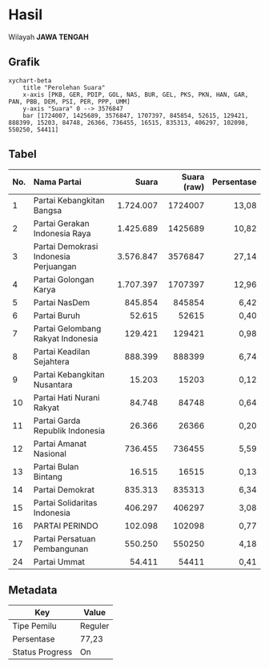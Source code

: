 # Hasil

Wilayah **JAWA TENGAH**

## Grafik

```mermaid
xychart-beta
    title "Perolehan Suara"
    x-axis [PKB, GER, PDIP, GOL, NAS, BUR, GEL, PKS, PKN, HAN, GAR, PAN, PBB, DEM, PSI, PER, PPP, UMM]
    y-axis "Suara" 0 --> 3576847
    bar [1724007, 1425689, 3576847, 1707397, 845854, 52615, 129421, 888399, 15203, 84748, 26366, 736455, 16515, 835313, 406297, 102098, 550250, 54411]
```

## Tabel

| No. | Nama Partai                           | Suara     | Suara (raw) | Persentase |
|:--- |:------------------------------------- | ---------:| -----------:| ----------:|
| 1   | Partai Kebangkitan Bangsa             | 1.724.007 | 1724007     | 13,08      |
| 2   | Partai Gerakan Indonesia Raya         | 1.425.689 | 1425689     | 10,82      |
| 3   | Partai Demokrasi Indonesia Perjuangan | 3.576.847 | 3576847     | 27,14      |
| 4   | Partai Golongan Karya                 | 1.707.397 | 1707397     | 12,96      |
| 5   | Partai NasDem                         | 845.854   | 845854      | 6,42       |
| 6   | Partai Buruh                          | 52.615    | 52615       | 0,40       |
| 7   | Partai Gelombang Rakyat Indonesia     | 129.421   | 129421      | 0,98       |
| 8   | Partai Keadilan Sejahtera             | 888.399   | 888399      | 6,74       |
| 9   | Partai Kebangkitan Nusantara          | 15.203    | 15203       | 0,12       |
| 10  | Partai Hati Nurani Rakyat             | 84.748    | 84748       | 0,64       |
| 11  | Partai Garda Republik Indonesia       | 26.366    | 26366       | 0,20       |
| 12  | Partai Amanat Nasional                | 736.455   | 736455      | 5,59       |
| 13  | Partai Bulan Bintang                  | 16.515    | 16515       | 0,13       |
| 14  | Partai Demokrat                       | 835.313   | 835313      | 6,34       |
| 15  | Partai Solidaritas Indonesia          | 406.297   | 406297      | 3,08       |
| 16  | PARTAI PERINDO                        | 102.098   | 102098      | 0,77       |
| 17  | Partai Persatuan Pembangunan          | 550.250   | 550250      | 4,18       |
| 24  | Partai Ummat                          | 54.411    | 54411       | 0,41       |


## Metadata

| Key             | Value   |
| --------------- | ------- |
| Tipe Pemilu     | Reguler |
| Persentase      | 77,23   |
| Status Progress | On      |



